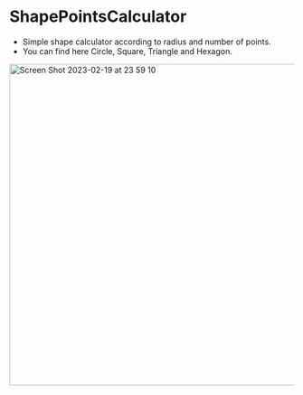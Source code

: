 # ShapePointsCalculator
- Simple shape calculator according to radius and number of points.
- You can find here Circle, Square, Triangle and Hexagon.


<img width="569" alt="Screen Shot 2023-02-19 at 23 59 10" src="https://user-images.githubusercontent.com/43708297/219974819-3633017f-395b-4106-a12c-6e83ed4e9c4a.png">
